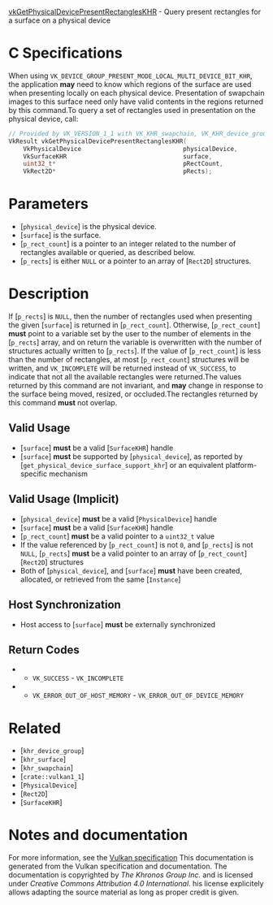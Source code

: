[vkGetPhysicalDevicePresentRectanglesKHR](https://www.khronos.org/registry/vulkan/specs/1.3-extensions/man/html/vkGetPhysicalDevicePresentRectanglesKHR.html) - Query present rectangles for a surface on a physical device

# C Specifications
When using `VK_DEVICE_GROUP_PRESENT_MODE_LOCAL_MULTI_DEVICE_BIT_KHR`,
the application  **may**  need to know which regions of the surface are used when
presenting locally on each physical device.
Presentation of swapchain images to this surface need only have valid
contents in the regions returned by this command.To query a set of rectangles used in presentation on the physical device,
call:
```c
// Provided by VK_VERSION_1_1 with VK_KHR_swapchain, VK_KHR_device_group with VK_KHR_surface
VkResult vkGetPhysicalDevicePresentRectanglesKHR(
    VkPhysicalDevice                            physicalDevice,
    VkSurfaceKHR                                surface,
    uint32_t*                                   pRectCount,
    VkRect2D*                                   pRects);
```

# Parameters
- [`physical_device`] is the physical device.
- [`surface`] is the surface.
- [`p_rect_count`] is a pointer to an integer related to the number of rectangles available or queried, as described below.
- [`p_rects`] is either `NULL` or a pointer to an array of [`Rect2D`] structures.

# Description
If [`p_rects`] is `NULL`, then the number of rectangles used when
presenting the given [`surface`] is returned in [`p_rect_count`].
Otherwise, [`p_rect_count`] **must**  point to a variable set by the user to the
number of elements in the [`p_rects`] array, and on return the variable is
overwritten with the number of structures actually written to [`p_rects`].
If the value of [`p_rect_count`] is less than the number of rectangles, at
most [`p_rect_count`] structures will be written, and `VK_INCOMPLETE`
will be returned instead of `VK_SUCCESS`, to indicate that not all the
available rectangles were returned.The values returned by this command are not invariant, and  **may**  change in
response to the surface being moved, resized, or occluded.The rectangles returned by this command  **must**  not overlap.
## Valid Usage
-  [`surface`] **must**  be a valid [`SurfaceKHR`] handle
-  [`surface`] **must**  be supported by [`physical_device`], as reported by [`get_physical_device_surface_support_khr`] or an equivalent platform-specific mechanism

## Valid Usage (Implicit)
-  [`physical_device`] **must**  be a valid [`PhysicalDevice`] handle
-  [`surface`] **must**  be a valid [`SurfaceKHR`] handle
-  [`p_rect_count`] **must**  be a valid pointer to a `uint32_t` value
-    If the value referenced by [`p_rect_count`] is not `0`, and [`p_rects`] is not `NULL`, [`p_rects`] **must**  be a valid pointer to an array of [`p_rect_count`][`Rect2D`] structures
-    Both of [`physical_device`], and [`surface`] **must**  have been created, allocated, or retrieved from the same [`Instance`]

## Host Synchronization
- Host access to [`surface`] **must**  be externally synchronized

## Return Codes
*   - `VK_SUCCESS`  - `VK_INCOMPLETE` 
*   - `VK_ERROR_OUT_OF_HOST_MEMORY`  - `VK_ERROR_OUT_OF_DEVICE_MEMORY`

# Related
- [`khr_device_group`]
- [`khr_surface`]
- [`khr_swapchain`]
- [`crate::vulkan1_1`]
- [`PhysicalDevice`]
- [`Rect2D`]
- [`SurfaceKHR`]

# Notes and documentation
For more information, see the [Vulkan specification](https://www.khronos.org/registry/vulkan/specs/1.3-extensions/html/vkspec.html)
This documentation is generated from the Vulkan specification and documentation.
The documentation is copyrighted by *The Khronos Group Inc.* and is licensed under *Creative Commons Attribution 4.0 International*.
his license explicitely allows adapting the source material as long as proper credit is given.
        